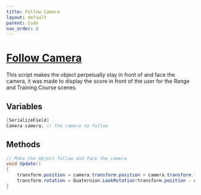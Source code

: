 ```yaml
---
title: Follow Camera
layout: default
parent: Code
nav_order: 8
---
```


# [Follow Camera](https://github.com/joshberger5/Temptare/blob/second/Assets/FollowCamera.cs)
This script makes the object perpetually stay in front of and face the camera, it was made to display the score in front of the user for the Range and Training Course scenes.

## Variables
```csharp
[SerializeField]
Camera camera; // the camera to follow
```

## Methods
```csharp
// Make the object follow and face the camera
void Update()
{
    transform.position = camera.transform.position + camera.transform.forward * 0.75f; 
    transform.rotation = Quaternion.LookRotation(transform.position - camera.transform.position);
}
```

